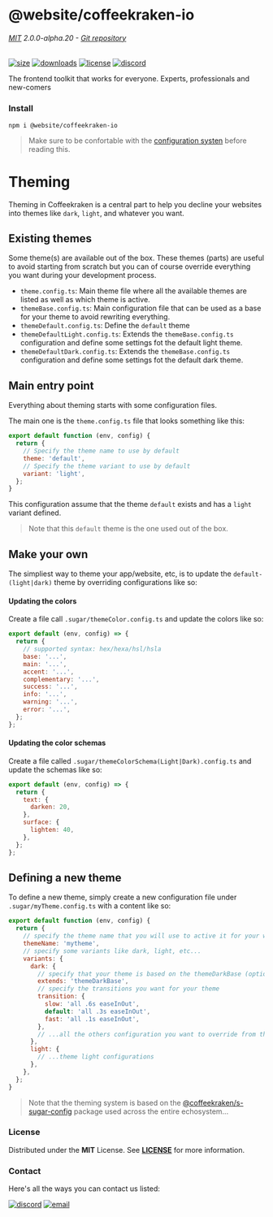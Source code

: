 <!-- This file has been generated using
     the "@coffeekraken/s-markdown-builder" package.
     !!! Do not edit it directly... -->


<!-- header -->
# @website/coffeekraken-io

###### [MIT](./license) 2.0.0-alpha.20 - [Git repository]()

<!-- shields -->
[![size](https://shields.io/bundlephobia/min/@website/coffeekraken-io?style=for-the-badge)](https://www.npmjs.com/package/@website/coffeekraken-io)
[![downloads](https://shields.io/npm/dm/@website/coffeekraken-io?style=for-the-badge)](https://www.npmjs.com/package/@website/coffeekraken-io)
[![license](https://shields.io/npm/l/@website/coffeekraken-io?style=for-the-badge)](./LICENSE)
[![discord](https://img.shields.io/discord/940362961682333767?color=5100FF&amp;label=Join%20us%20on%20Discord&amp;style=for-the-badge)](https://discord.gg/HzycksDJ)

<!-- description -->
The frontend toolkit that works for everyone. Experts, professionals and new-comers

<!-- install -->
### Install

```shell
npm i @website/coffeekraken-io

```

<!-- body -->

<!--
/**
* @name            Theming
* @namespace       doc.css
* @type            Markdown
* @platform        md
* @status          stable
* @menu            Documentation / CSS           /doc/css/theming
*
* @since           2.0.0
* @author    Olivier Bossel <olivier.bossel@gmail.com> (https://coffeekraken.io)
*/
-->

> Make sure to be confortable with the [configuration systen](/doc/config/overview) before reading this.

# Theming

Theming in Coffeekraken is a central part to help you decline your websites into themes like `dark`, `light`, and whatever you want.

## Existing themes

Some theme(s) are available out of the box. These themes (parts) are useful to avoid starting from scratch but you can of course override everything you want during your development process.

-   `theme.config.ts`: Main theme file where all the available themes are listed as well as which theme is active.
-   `themeBase.config.ts`: Main configuration file that can be used as a base for your theme to avoid rewriting everything.
-   `themeDefault.config.ts`: Define the `default` theme
-   `themeDefaultLight.config.ts`: Extends the `themeBase.config.ts` configuration and define some settings fot the default light theme.
-   `themeDefaultDark.config.ts`: Extends the `themeBase.config.ts` configuration and define some settings fot the default dark theme.

## Main entry point

Everything about theming starts with some configuration files.

The main one is the `theme.config.ts` file that looks something like this:

```js
export default function (env, config) {
  return {
    // Specify the theme name to use by default
    theme: 'default',
    // Specify the theme variant to use by default
    variant: 'light',
  };
}

```

This configuration assume that the theme `default` exists and has a `light` variant defined.

> Note that this `default` theme is the one used out of the box.

## Make your own

The simpliest way to theme your app/website, etc, is to update the `default-(light|dark)` theme by overriding configurations like so:

#### Updating the colors

Create a file call `.sugar/themeColor.config.ts` and update the colors like so:

```js
export default (env, config) => {
  return {
    // supported syntax: hex/hexa/hsl/hsla
    base: '...',
    main: '...',
    accent: '...',
    complementary: '...',
    success: '...',
    info: '...',
    warning: '...',
    error: '...',
  };
};

```

#### Updating the color schemas

Create a file called `.sugar/themeColorSchema(Light|Dark).config.ts` and update the schemas like so:

```js
export default (env, config) => {
  return {
    text: {
      darken: 20,
    },
    surface: {
      lighten: 40,
    },
  };
};

```

## Defining a new theme

To define a new theme, simply create a new configuration file under `.sugar/myTheme.config.ts` with a content like so:

```js
export default function (env, config) {
  return {
    // specify the theme name that you will use to active it for your website
    themeName: 'mytheme',
    // specify some variants like dark, light, etc...
    variants: {
      dark: {
        // specify that your theme is based on the themeDarkBase (optional)
        extends: 'themeDarkBase',
        // specify the transitions you want for your theme
        transition: {
          slow: 'all .6s easeInOut',
          default: 'all .3s easeInOut',
          fast: 'all .1s easeInOut',
        },
        // ...all the others configuration you want to override from themeDarkBase
      },
      light: {
        // ...theme light configurations
      },
    },
  };
}

```

> Note that the theming system is based on the [@coffeekraken/s-sugar-config](/package/@coffeekraken/s-sugar-config/doc/readme) package used across the entire echosystem...


<!-- license -->
### License

Distributed under the **MIT** License. See **[LICENSE](./license)** for more information.

<!-- contact -->
### Contact

Here's all the ways you can contact us listed:

[![discord](https://img.shields.io/badge/Join%20us%20on%20discord-Join-blueviolet?style=[config.shieldsio.style]&amp;logo=discord)](https://discord.gg/HzycksDJ)
[![email](https://img.shields.io/badge/Email%20us-Go-green?style=[config.shieldsio.style]&amp;logo=Mail.Ru)](mailto:olivier.bossel@gmail.com)
